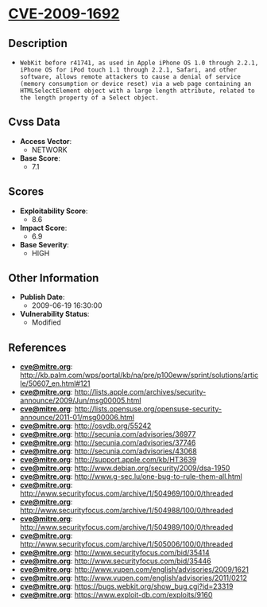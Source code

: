 
# [CVE-2009-1692](https://cve.mitre.org/cgi-bin/cvename.cgi?name=CVE-2009-1692)

## Description

- `WebKit before r41741, as used in Apple iPhone OS 1.0 through 2.2.1, iPhone OS for iPod touch 1.1 through 2.2.1, Safari, and other software, allows remote attackers to cause a denial of service (memory consumption or device reset) via a web page containing an HTMLSelectElement object with a large length attribute, related to the length property of a Select object.`

## Cvss Data

- **Access Vector**:
  - NETWORK
- **Base Score**:
  - 7.1

## Scores

- **Exploitability Score**:
  - 8.6
- **Impact Score**:
  - 6.9
- **Base Severity**:
  - HIGH

## Other Information

- **Publish Date**:
  - 2009-06-19 16:30:00
- **Vulnerability Status**:
  - Modified

## References

- **cve@mitre.org**: http://kb.palm.com/wps/portal/kb/na/pre/p100eww/sprint/solutions/article/50607_en.html#121
- **cve@mitre.org**: http://lists.apple.com/archives/security-announce/2009/Jun/msg00005.html
- **cve@mitre.org**: http://lists.opensuse.org/opensuse-security-announce/2011-01/msg00006.html
- **cve@mitre.org**: http://osvdb.org/55242
- **cve@mitre.org**: http://secunia.com/advisories/36977
- **cve@mitre.org**: http://secunia.com/advisories/37746
- **cve@mitre.org**: http://secunia.com/advisories/43068
- **cve@mitre.org**: http://support.apple.com/kb/HT3639
- **cve@mitre.org**: http://www.debian.org/security/2009/dsa-1950
- **cve@mitre.org**: http://www.g-sec.lu/one-bug-to-rule-them-all.html
- **cve@mitre.org**: http://www.securityfocus.com/archive/1/504969/100/0/threaded
- **cve@mitre.org**: http://www.securityfocus.com/archive/1/504988/100/0/threaded
- **cve@mitre.org**: http://www.securityfocus.com/archive/1/504989/100/0/threaded
- **cve@mitre.org**: http://www.securityfocus.com/archive/1/505006/100/0/threaded
- **cve@mitre.org**: http://www.securityfocus.com/bid/35414
- **cve@mitre.org**: http://www.securityfocus.com/bid/35446
- **cve@mitre.org**: http://www.vupen.com/english/advisories/2009/1621
- **cve@mitre.org**: http://www.vupen.com/english/advisories/2011/0212
- **cve@mitre.org**: https://bugs.webkit.org/show_bug.cgi?id=23319
- **cve@mitre.org**: https://www.exploit-db.com/exploits/9160
